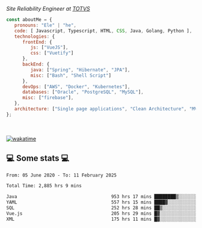 <p><em>Site Reliability Engineer at <a href="https://www.totvs.com/">TOTVS</a></br>
</em></p>


```javascript
const aboutMe = {
   pronouns: "Ele" | "he",
   code: [ Javascript, Typescript, HTML, CSS, Java, Golang, Python ],
   technologies: {
      frontEnd: {
         js: ["VueJS"],
         css: ["Vuetify"]
      },
      backEnd: {
         java: ["Spring", "Hibernate", "JPA"],
         misc: ["Bash", "Shell Script"]
      },
      devOps: ["AWS", "Docker", "Kubernetes"],
      databases: ["Oracle", "PostgreSQL", "MySQL"],
      misc: ["firebase"],
   },
   architecture: ["Single page applications", "Clean Architecture", "MVC", "Microservices"],
};
```
</br></br>
[![wakatime](https://wakatime.com/badge/user/a3a8ed06-d304-4d6b-bc86-4adc418cdea7.svg)](https://wakatime.com/@a3a8ed06-d304-4d6b-bc86-4adc418cdea7)
<h2>💻 Some stats 💻</h2>

<!--START_SECTION:waka-->

```txt
From: 05 June 2020 - To: 11 February 2025

Total Time: 2,885 hrs 9 mins

Java                                   953 hrs 17 mins ████████▒░░░░░░░░░░░░░░░░   33.04 %
YAML                                   557 hrs 15 mins ████▓░░░░░░░░░░░░░░░░░░░░   19.31 %
SQL                                    252 hrs 28 mins ██▒░░░░░░░░░░░░░░░░░░░░░░   08.75 %
Vue.js                                 205 hrs 29 mins █▓░░░░░░░░░░░░░░░░░░░░░░░   07.12 %
XML                                    175 hrs 11 mins █▓░░░░░░░░░░░░░░░░░░░░░░░   06.07 %
```

<!--END_SECTION:waka-->
